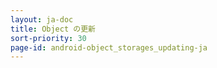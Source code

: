 ```yaml
---
layout: ja-doc
title: Object の更新
sort-priority: 30
page-id: android-object_storages_updating-ja
---
```

